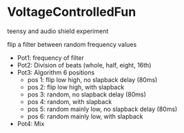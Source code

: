 # VoltageControlledFun

teensy and audio shield experiment

flip a filter between random frequency values


* Pot1: frequency of filter
* Pot2: Division of beats (whole, half, eight, 16th)
* Pot3: Algorithm 6 positions
    * pos 1: flip low high, no slapback delay (80ms)
    * pos 2: flip low high, with slapback 
    * pos 3: random, no slapback delay (80ms)
    * pos 4: random, with slapback 
    * pos 5: random mainly low, no slapback delay (80ms)
    * pos 6: random mainly low, with slapback 
* Pot4: Mix 

